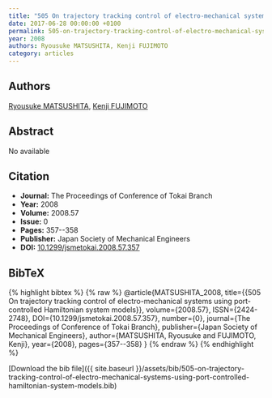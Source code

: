 ```yaml
---
title: "505 On trajectory tracking control of electro-mechanical systems using port-controlled Hamiltonian system models"
date: 2017-06-28 00:00:00 +0100
permalink: 505-on-trajectory-tracking-control-of-electro-mechanical-systems-using-port-controlled-hamiltonian-system-models
year: 2008
authors: Ryousuke MATSUSHITA, Kenji FUJIMOTO
category: articles
---
```

 
## Authors
[Ryousuke MATSUSHITA](authors/ryousuke-matsushita), [Kenji FUJIMOTO](authors/kenji-fujimoto)
 
## Abstract
No  available
 
## Citation
- **Journal:** The Proceedings of Conference of Tokai Branch
- **Year:** 2008
- **Volume:** 2008.57
- **Issue:** 0
- **Pages:** 357--358
- **Publisher:** Japan Society of Mechanical Engineers
- **DOI:** [10.1299/jsmetokai.2008.57.357](https://doi.org/10.1299/jsmetokai.2008.57.357)
 
## BibTeX
{% highlight bibtex %}
{% raw %}
@article{MATSUSHITA_2008,
  title={{505 On trajectory tracking control of electro-mechanical systems using port-controlled Hamiltonian system models}},
  volume={2008.57},
  ISSN={2424-2748},
  DOI={10.1299/jsmetokai.2008.57.357},
  number={0},
  journal={The Proceedings of Conference of Tokai Branch},
  publisher={Japan Society of Mechanical Engineers},
  author={MATSUSHITA, Ryousuke and FUJIMOTO, Kenji},
  year={2008},
  pages={357--358}
}
{% endraw %}
{% endhighlight %}
 
[Download the bib file]({{ site.baseurl }}/assets/bib/505-on-trajectory-tracking-control-of-electro-mechanical-systems-using-port-controlled-hamiltonian-system-models.bib)
 

